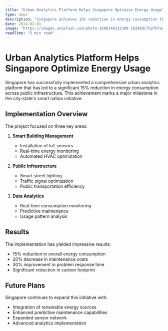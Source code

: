 ```yaml
---
title: "Urban Analytics Platform Helps Singapore Optimize Energy Usage"
type: news
description: "Singapore achieves 15% reduction in energy consumption through data-driven infrastructure management."
date: 2024-02-01
image: "https://images.unsplash.com/photo-1506146332389-18140dc7b2fb?auto=format&fit=crop&q=80"
readTime: "5 min read"
---
```


# Urban Analytics Platform Helps Singapore Optimize Energy Usage

Singapore has successfully implemented a comprehensive urban analytics platform that has led to a significant 15% reduction in energy consumption across public infrastructure. This achievement marks a major milestone in the city-state's smart nation initiative.

## Implementation Overview

The project focused on three key areas:

1. **Smart Building Management**
   - Installation of IoT sensors
   - Real-time energy monitoring
   - Automated HVAC optimization

2. **Public Infrastructure**
   - Smart street lighting
   - Traffic signal optimization
   - Public transportation efficiency

3. **Data Analytics**
   - Real-time consumption monitoring
   - Predictive maintenance
   - Usage pattern analysis

## Results

The implementation has yielded impressive results:

- 15% reduction in overall energy consumption
- 20% decrease in maintenance costs
- 30% improvement in problem response time
- Significant reduction in carbon footprint

## Future Plans

Singapore continues to expand this initiative with:

- Integration of renewable energy sources
- Enhanced predictive maintenance capabilities
- Expanded sensor network
- Advanced analytics implementation